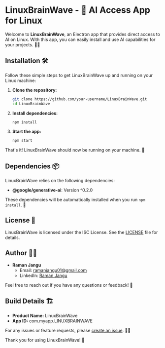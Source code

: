 # LinuxBrainWave - 🚀 AI Access App for Linux

Welcome to **LinuxBrainWave**, an Electron app that provides direct access to AI on Linux. With this app, you can easily install and use AI capabilities for your projects. 🧠✨

## Installation 🛠️

Follow these simple steps to get LinuxBrainWave up and running on your Linux machine:

1. **Clone the repository:**
   ```bash
   git clone https://github.com/your-username/LinuxBrainWave.git
   cd LinuxBrainWave
   ```

2. **Install dependencies:**
   ```bash
   npm install
   ```

3. **Start the app:**
   ```bash
   npm start
   ```

That's it! LinuxBrainWave should now be running on your machine. 🎉

## Dependencies 📦

LinuxBrainWave relies on the following dependencies:

- **@google/generative-ai**: Version ^0.2.0

These dependencies will be automatically installed when you run `npm install`. 🔄

## License 📜

LinuxBrainWave is licensed under the ISC License. See the [LICENSE](LICENSE) file for details.

## Author 👨‍💻

- **Raman Jangu**
  - Email: ramanjangu01@gmail.com
  - LinkedIn: [Raman Jangu](https://linkedin.com/in/raman-jangu)

Feel free to reach out if you have any questions or feedback! 🚀

## Build Details 🏗️

- **Product Name:** LinuxBrainWave
- **App ID:** com.myapp.LINUXBRAINWAVE


For any issues or feature requests, please [create an issue](https://github.com/rmnjaat/LinuxBranWave/issues). 🐛🚀

Thank you for using LinuxBrainWave! 🙌